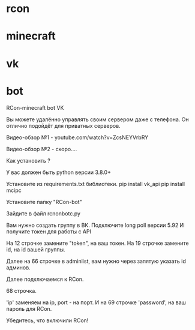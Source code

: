 # rcon 
# minecraft 
# vk
# bot
RCon-minecraft bot VK

Вы можете удалённо управлять своим сервером даже с телефона.
Он отлично подойдёт для приватных серверов.


Видео-обзор №1 - youtube.com/watch?v=ZcsNEYVrbRY

Видео-обзор №2 - скоро....

Как установить ?

У вас должен быть python версии 3.8.0+


Установите из requirements.txt библиотеки.
pip install vk_api
pip install mcipc


Установите папку "RCon-bot"

Зайдите в файл rcnonbotc.py 

Вам нужно создать группу в ВК.
Подключите long poll версии 5.92
И получите токен для работы с API

На 12 строчке замените "token", на ваш токен.
На 19 строчке замените id, на id вашей группы.

Далее на 66 строчке в adminlist, вам нужно через запятую указать id админов. 

Далее подключаемся к RCon.

68 строчка.

'ip' заменяем на ip, port - на порт. И на 69 строчке 'password', на ваш пароль для RCon.

Убедитесь, что включили RCon!

